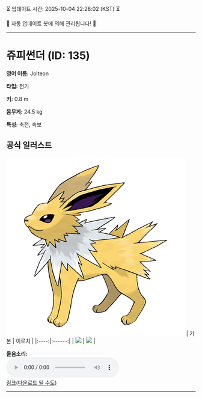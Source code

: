 
⏳ 업데이트 시간: 2025-10-04 22:28:02 (KST) ⏳

🤖 자동 업데이트 봇에 의해 관리됩니다! 🤖

---

# 쥬피썬더 (ID: 135)
**영어 이름:** Jolteon

**타입:** 전기

**키:** 0.8 m

**몸무게:** 24.5 kg

**특성:** 축전, 속보

## 공식 일러스트
![](https://raw.githubusercontent.com/PokeAPI/sprites/master/sprites/pokemon/other/official-artwork/135.png)
| 기본 | 이로치 |
|:----:|:------:|
| <img src="http://play.pokemonshowdown.com/sprites/ani/jolteon.gif" width="200"> | <img src="http://play.pokemonshowdown.com/sprites/ani-shiny/jolteon.gif" width="200"> |

**울음소리:**<br><audio controls src="https://raw.githubusercontent.com/PokeAPI/cries/main/cries/pokemon/latest/135.ogg"></audio><br> [링크(다운로드 될 수도)](https://raw.githubusercontent.com/PokeAPI/cries/main/cries/pokemon/latest/135.ogg)


---
